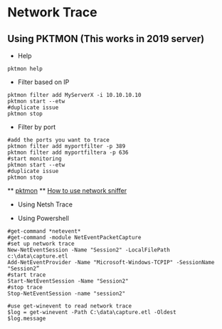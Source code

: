 # Network Trace

## Using PKTMON (This works in 2019 server)
* Help
```
pktmon help
```
* Filter based on IP
```
pktmon filter add MyServerX -i 10.10.10.10
pktmon start --etw
#duplicate issue
pktmon stop
```
* Filter by port
```
#add the ports you want to trace
pktmon filter add myportfilter -p 389
pktmon filter add myportfiltera -p 636
#start monitoring
pktmon start --etw
#duplicate issue
pktmon stop
```
** [pktmon](https://ss64.com/nt/pktmon.html)
** [How to use network sniffer](https://www.thewindowsclub.com/network-sniffer-tool-pktmon-exe-in-windows-10/)

* Using Netsh Trace





* Using Powershell
```
#get-command *netevent*
#get-command -module NetEventPacketCapture 
#set up network trace
New-NetEventSession -Name "Session2" -LocalFilePath c:\data\capture.etl
Add-NetEventProvider -Name "Microsoft-Windows-TCPIP" -SessionName "Session2”
#start trace
Start-NetEventSession -Name "Session2"
#stop trace
Stop-NetEventSession -name "session2"

#use get-winevent to read network trace
$log = get-winevent -Path C:\data\capture.etl -Oldest
$log.message 
```
